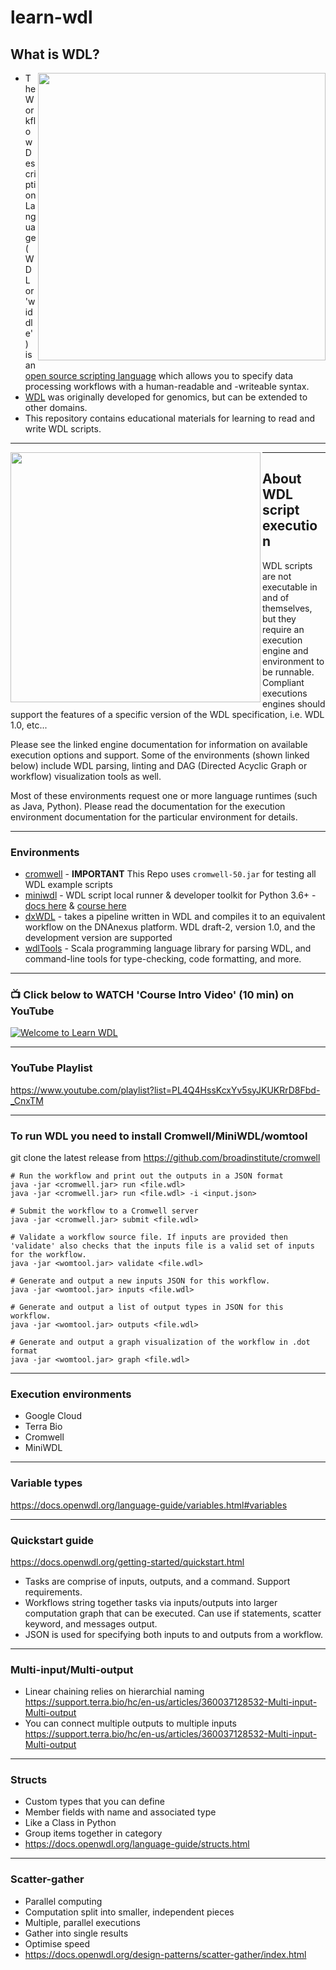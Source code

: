 # learn-wdl

## What is WDL?

<img src="https://github.com/openwdl/learn-wdl/raw/master/images/wdl-icon.png" width="460" align="right">  

- The Workflow Description Language (WDL or 'widdle') is an [open source scripting language](https://github.com/openwdl/wdl) which allows you to specify data processing workflows with a human-readable and -writeable syntax. 
- [WDL](https://openwdl.org/) was originally developed for genomics, but can be extended to other domains.  
- This repository contains educational materials for learning to read and write WDL scripts.

---

<img src="https://github.com/openwdl/learn-wdl/raw/master/images/3-wdl.png" width="400" align="left">

---

## About WDL script execution

WDL scripts are not executable in and of themselves, but they require an execution engine and environment to be runnable. Compliant executions engines should support the features of a specific version of the WDL specification, i.e. WDL 1.0, etc...

Please see the linked engine documentation for information on available execution options and support. Some of the environments (shown linked below) include WDL parsing, linting and DAG (Directed Acyclic Graph or workflow) visualization tools as well.    

Most of these environments request one or more language runtimes (such as Java, Python).  Please read the documentation for the execution environment documentation for the particular environment for details.

---

### Environments 

 - [cromwell](https://github.com/broadinstitute/cromwell) - **IMPORTANT** This Repo uses `cromwell-50.jar` for testing all WDL example scripts
 - [miniwdl](https://github.com/chanzuckerberg/miniwdl) - WDL script local runner & developer toolkit for Python 3.6+ - [docs here](https://miniwdl.readthedocs.io/en/latest/getting_started.html) & [course here](https://github.com/openwdl/learn-wdl/tree/master/6_miniwdl_course)
 - [dxWDL](https://github.com/dnanexus/dxWDL) - takes a pipeline written in WDL and compiles it to an equivalent workflow on the DNAnexus platform. WDL draft-2, version 1.0, and the development version are supported
 - [wdlTools](https://github.com/dnanexus-rnd/wdlTools) - Scala programming language library for parsing WDL, and command-line tools for type-checking, code formatting, and more.
 ---

### 📺 Click below to WATCH 'Course Intro Video' (10 min) on YouTube

[![Welcome to Learn WDL](/images/learn-wdl-intro.png)](https://www.youtube.com/watch?v=RtcW2Zdn_28 "Welcome to Learn WDL")

---


### YouTube Playlist 

https://www.youtube.com/playlist?list=PL4Q4HssKcxYv5syJKUKRrD8Fbd-_CnxTM 

---

### To run WDL you need to install Cromwell/MiniWDL/womtool
git clone the latest release from https://github.com/broadinstitute/cromwell

```
# Run the workflow and print out the outputs in a JSON format
java -jar <cromwell.jar> run <file.wdl>
java -jar <cromwell.jar> run <file.wdl> -i <input.json>

# Submit the workflow to a Cromwell server
java -jar <cromwell.jar> submit <file.wdl>

# Validate a workflow source file. If inputs are provided then 'validate' also checks that the inputs file is a valid set of inputs for the workflow.
java -jar <womtool.jar> validate <file.wdl>

# Generate and output a new inputs JSON for this workflow.
java -jar <womtool.jar> inputs <file.wdl>

# Generate and output a list of output types in JSON for this workflow.
java -jar <womtool.jar> outputs <file.wdl>

# Generate and output a graph visualization of the workflow in .dot format
java -jar <womtool.jar> graph <file.wdl>
```

---

### Execution environments
- Google Cloud
- Terra Bio
- Cromwell
- MiniWDL

---

### Variable types

https://docs.openwdl.org/language-guide/variables.html#variables

---

### Quickstart guide

https://docs.openwdl.org/getting-started/quickstart.html

- Tasks are comprise of inputs, outputs, and a command. Support requirements.
- Workflows string together tasks via inputs/outputs into larger computation graph that can be executed. Can use if statements, scatter keyword, and messages output.
- JSON is used for specifying both inputs to and outputs from a workflow. 


---

### Multi-input/Multi-output

- Linear chaining relies on hierarchial naming https://support.terra.bio/hc/en-us/articles/360037128532-Multi-input-Multi-output
- You can connect multiple outputs to  multiple inputs https://support.terra.bio/hc/en-us/articles/360037128532-Multi-input-Multi-output

---

### Structs

- Custom types that you can define
- Member fields with name and associated type
- Like a Class in Python
- Group items together in category
- https://docs.openwdl.org/language-guide/structs.html

---

### Scatter-gather

- Parallel computing
- Computation split into smaller, independent pieces
- Multiple, parallel executions
- Gather into single results
- Optimise speed
- https://docs.openwdl.org/design-patterns/scatter-gather/index.html